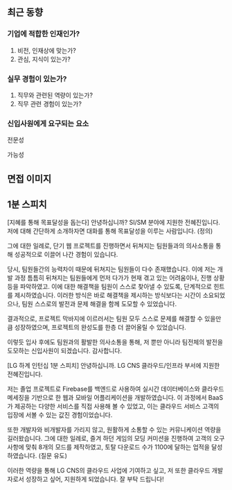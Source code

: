 ## 최근 동향

### 기업에 적합한 인재인가?
1. 비전, 인재상에 맞는가?
2. 관심, 지식이 있는가?

### 실무 경험이 있는가?
1. 직무와 관련된 역량이 있는가?
2. 직무 관련 경험이 있는가?

### 신입사원에게 요구되는 요소
전문성

가능성

## 면접 이미지


## 1분 스피치

[지혜를 통해 목표달성을 돕는다]
안녕하십니까? SI/SM 분야에 지원한 전혜진입니다. 저에 대해 간단하게 소개하자면 대화를 통해 목표달성을 이루는 사람입니다. (정의)

그에 대한 일례로, 단기 웹 프로젝트를 진행하면서 뒤쳐지는 팀원들과의 의사소통을 통해 성공적으로 이끌어 나간 경험이 있습니다.

당시, 팀원들간의 능력차이 때문에 뒤쳐지는 팀원들이 다수 존재했습니다. 이에 저는 개발 과정 틈틈히 뒤쳐지는 팀원들에게 먼저 다가가 현재 겪고 있는 어려움이나, 진행 상황등을 파악하였고. 이에 대한 해결책을 팀원이 스스로 찾아낼 수 있도록, 단계적으로 힌트를 제시하였습니다. 이러한 방식은 바로 해결책을 제시하는 방식보다는 시간이 소요되었으나, 팀원 스스로의 발전과 문제 해결을 함께 도모할 수 있었습니다. 

결과적으로, 프로젝트 막바지에 이르러서는 팀원 모두 스스로 문제를 해결할 수 있을만큼 성장하였으며, 프로젝트의 완성도를 한층 더 끌어올릴 수 있었습니다.

이렇듯 입사 후에도 팀원과의 활발한 의사소통을 통해, 저 뿐만 아니라 팀전체의 발전을 도모하는 신입사원이 되겠습니다. 감사합니다.




[LG 하계 인턴십 1분 스피치]
안녕하십니까. LG CNS 클라우드/인프라 부서에 지원한 전혜진입니다.

저는 졸업 프로젝트로 Firebase를 백엔드로 사용하여 실시간
데이터베이스와 클라우드 메세징을 기반으로 한 웹과 모바일
어플리케이션을 개발하였습니다.
이 과정에서 BaaS가 제공하는 다양한 서비스를 직접 사용해
볼 수 있었고, 이는 클라우드 서비스 고객의 입장에 서볼 수
있는 값진 경험이었습니다.

또한 개발자와 비개발자를 가리지 않고, 원활하게 소통할 수
있는 커뮤니케이션 역량을 길러왔습니다. 그에 대한 일례로,
즐겨 하던 게임의 모딩 커미션을 진행하여 고객의 오구사항에
맞춰 8개의 모드를 제작하였고, 토탈 다운로드 수가 1100에
달하는 업적을 달성하였습니다. (질문 유도)

이러한 역량을 통해 LG CNS의 클라우드 사업에 기여하고
싶고, 저 또한 클라우드 개발자로서 성장하고 싶어, 지원하게
되었습니다. 잘 부탁 드립니다!
<!--stackedit_data:
eyJoaXN0b3J5IjpbMTE4NzExMDI3MSwtMTkzNjEwODk5LDQyNT
MxNTI4NywyMDg3OTU0Mjc3XX0=
-->